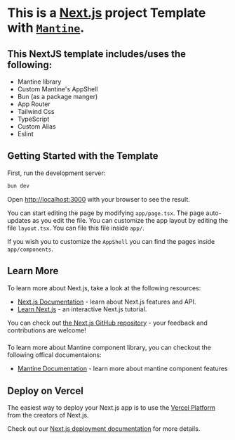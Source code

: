 # This is a [Next.js](https://nextjs.org) project Template with [`Mantine`](https://mantine.dev/).

## This NextJS template includes/uses the following:
* Mantine library
* Custom Mantine's AppShell
* Bun (as a package manger)
* App Router
* Tailwind Css
* TypeScript
* Custom Alias
* Eslint

## Getting Started with the Template

First, run the development server:

```bash
bun dev
```

Open [http://localhost:3000](http://localhost:3000) with your browser to see the result.

You can start editing the page by modifying `app/page.tsx`. The page auto-updates as you edit the file.
You can customize the app layout by editing the file `layout.tsx`. You can file this file inside `app/`.

If you wish you to customize the `AppShell` you can find the pages inside `app/components`.

## Learn More

To learn more about Next.js, take a look at the following resources:

- [Next.js Documentation](https://nextjs.org/docs) - learn about Next.js features and API.
- [Learn Next.js](https://nextjs.org/learn) - an interactive Next.js tutorial.

You can check out [the Next.js GitHub repository](https://github.com/vercel/next.js) - your feedback and contributions are welcome!
###
To learn more about Mantine component library, you can checkout the following offical documentaions:

- [Mantine Documentation](https://mantine.dev/) - learn more about mantine component features

## Deploy on Vercel

The easiest way to deploy your Next.js app is to use the [Vercel Platform](https://vercel.com/new?utm_medium=default-template&filter=next.js&utm_source=create-next-app&utm_campaign=create-next-app-readme) from the creators of Next.js.

Check out our [Next.js deployment documentation](https://nextjs.org/docs/app/building-your-application/deploying) for more details.
